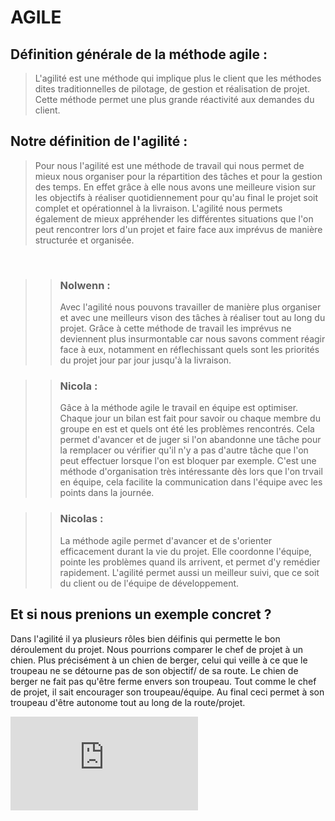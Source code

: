 # AGILE 

## Définition générale de la méthode agile : 

>L'agilité est une méthode qui implique plus le client que les méthodes dites traditionnelles de pilotage, de gestion et réalisation de projet. Cette méthode permet une plus grande réactivité aux demandes du client. 


## Notre définition de l'agilité : 

>Pour nous l'agilité est une méthode de travail qui nous permet de mieux nous organiser pour la répartition des tâches et pour la gestion des temps. En effet grâce à elle nous avons une meilleure vision sur les objectifs à réaliser quotidiennement pour qu'au final le projet soit complet et opérationnel à la livraison. L'agilité nous permets également de mieux appréhender les différentes situations que l'on peut rencontrer lors d'un projet et faire face aux imprévus de manière structurée et organisée.

<br />

>>### Nolwenn : 
>>Avec l'agilité nous pouvons travailler de manière plus organiser et avec une meilleurs vison des tâches à réaliser tout au long du projet. Grâce à cette méthode de travail les imprévus ne deviennent plus insurmontable car nous savons comment réagir face à eux, notamment en réflechissant quels sont les priorités du projet jour par jour jusqu'à la livraison. 


>>### Nicola : 
>>Gâce à la méthode agile le travail en équipe est optimiser. Chaque jour un bilan est fait pour savoir ou chaque membre du groupe en est et quels ont été les problèmes rencontrés. Cela permet d'avancer et de juger si l'on abandonne une tâche pour la remplacer ou vérifier qu'il n'y a pas d'autre tâche que l'on peut effectuer lorsque l'on est bloquer par exemple. C'est une méthode d'organisation très intéressante dès lors que l'on trvail en équipe, cela facilite la communication dans l'équipe avec les points dans la journée.

>>### Nicolas :
>>La méthode agile permet d'avancer  et de s'orienter efficacement durant la vie du projet. Elle coordonne l'équipe, pointe les problèmes quand ils arrivent, et permet d'y remédier rapidement. L'agilité permet aussi un meilleur suivi, que ce soit du client ou de l'équipe de développement.

## Et si nous prenions un exemple concret ? 

Dans l'agilité il ya plusieurs rôles bien déifinis qui permette le bon déroulement du projet. 
Nous pourrions comparer le chef de projet à un chien. Plus précisément à un chien de berger, celui qui veille à ce que le troupeau ne se détourne pas de son objectif/ de sa route. 
Le chien de berger ne fait pas qu'être ferme envers son troupeau. Tout comme le chef de projet, il sait encourager son troupeau/équipe. Au final ceci permet à son troupeau d'être autonome tout au long de la route/projet. 

![Chien](https://www.forumfr.com/applications/core/interface/imageproxy/imageproxy.php?img=http://www.le-clos-du-pendays.com/images/voks_troupeaux.jpg&key=1c683737e022748bb2a30b85894a5ff52dba2a924b2bf747b9a5ac77a0de4928)


